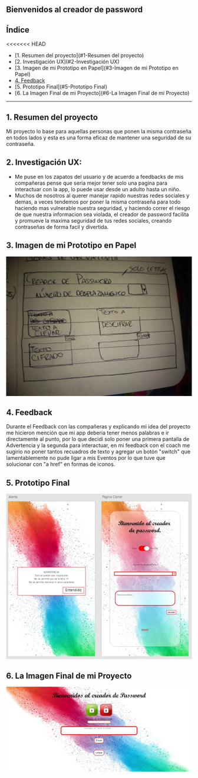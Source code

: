 ## Bienvenidos al creador de password

## Índice

<<<<<<< HEAD
* [1. Resumen del proyecto](#1-Resumen del proyecto)
* [2. Investigación UX](#2-Investigación UX)
* [3. Imagen de mi Prototipo en Papel](#3-Imagen de mi Prototipo en Papel)
* [4. Feedback](#4-Feedback)
* [5. Prototipo Final](#5-Prototipo Final)
* [6. La Imagen Final de mi Proyecto](#6-La Imagen Final de mi Proyecto)


***

## 1. Resumen del proyecto
Mi proyecto lo base para aquellas personas que ponen la misma contraseña en
todos lados y esta es una forma eficaz de mantener una seguridad de su
contraseña.


## 2. Investigación UX:
* Me puse en los zapatos del usuario y de acuerdo a feedbacks de mis compañeras
  pense que seria mejor tener solo una pagina para interactuar con la app,
  lo puede usar desde un adulto hasta un niño.
* Muchos de nosotros al querer manejar rapido nuestras redes sociales y demas,
  a veces tendemos por poner la misma contraseña para todo haciendo mas
  vulnerable nuestra seguridad, y haciendo correr el riesgo de que nuestra
  informacion sea violada, el creador de password facilita y promueve la maxima
  seguridad de tus redes sociales, creando contraseñas de forma facil y
  divertida.

## 3. Imagen de mi Prototipo en Papel

<img src= "IMG_20200216_132235652.jpg">

## 4. Feedback
Durante el Feedback con las compañeras y explicando mi idea del proyecto me
hicieron mención que mi app deberia tener menos palabras e ir directamente al
punto, por lo que decidi solo poner una primera pantalla de Advertencia y la
segunda para interactuar, en mi feedback con el coach me sugirio no poner tantos
recuadros de texto y agregar un botón "switch" que lamentablemente no pude ligar
a mis Eventos por lo que tuve que solucionar con "a href" en formas de iconos.

## 5. Prototipo Final

<img src= "maquetado pao.jpg">


## 6. La Imagen Final de mi Proyecto

<img src= "cipher estructura2.jpg">
